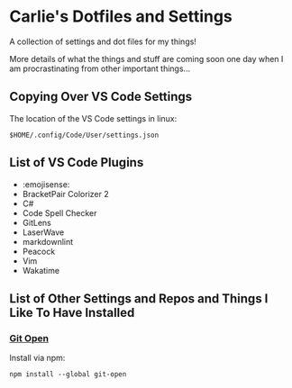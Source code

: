 # Carlie's Dotfiles and Settings

A collection of settings and dot files for my things!

More details of what the things and stuff are coming soon one day when I am procrastinating from other important things...

## Copying Over VS Code Settings

The location of the VS Code settings in linux:

`$HOME/.config/Code/User/settings.json`

## List of VS Code Plugins

- :emojisense:
- BracketPair Colorizer 2
- C#
- Code Spell Checker
- GitLens
- LaserWave
- markdownlint
- Peacock
- Vim
- Wakatime

## List of Other Settings and Repos and Things I Like To Have Installed

### [Git Open](https://github.com/paulirish/git-open)

Install via npm:
```
npm install --global git-open
```

